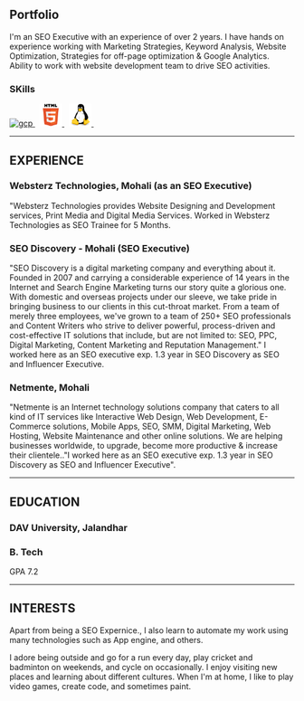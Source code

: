 ## Portfolio

I'm an SEO Executive with an experience of over 2 years. I have hands on experience working with Marketing Strategies, Keyword Analysis, Website Optimization, Strategies for off-page optimization & Google Analytics. Ability to work with website development team to drive SEO activities.


### SKills

  <a href="https://cloud.google.com" target="_blank" rel="noreferrer">
    <img
      src="https://www.vectorlogo.zone/logos/google_cloud/google_cloud-icon.svg"
      alt="gcp"
      width="40"
      height="40"
    />
  </a>
  &nbsp;
  <a href="https://www.w3.org/html/" target="_blank" rel="noreferrer">
    <img
      src="https://raw.githubusercontent.com/devicons/devicon/master/icons/html5/html5-original-wordmark.svg"
      alt="html5"
      width="40"
      height="40"
    />
  </a>
  &nbsp;

  <a href="https://www.linux.org/" target="_blank" rel="noreferrer">
    <img
      src="https://raw.githubusercontent.com/devicons/devicon/master/icons/linux/linux-original.svg"
      alt="linux"
      width="40"
      height="40"
    />
  </a>
  &nbsp;
<hr />

## EXPERIENCE

### Websterz Technologies, Mohali (as an SEO Executive)


"Websterz Technologies provides Website Designing and Development services, Print Media and Digital Media Services. Worked in Websterz Technologies as SEO Trainee for 5 Months.


### SEO Discovery - Mohali (SEO Executive)


"SEO Discovery is a digital marketing company and everything about it. Founded in 2007 and carrying a considerable experience of 14 years in the Internet and Search Engine Marketing turns our story quite a glorious one. With domestic and overseas projects under our sleeve, we take pride in bringing business to our clients in this cut-throat market. From a team of merely three employees, we've grown to a team of 250+ SEO professionals and Content Writers who strive to deliver powerful, process-driven and cost-effective IT solutions that include, but are not limited to: SEO, PPC, Digital Marketing, Content Marketing and Reputation Management." I worked here as an SEO executive exp. 1.3 year in SEO Discovery as SEO and Influencer Executive.

### Netmente, Mohali 

"Netmente is an Internet technology solutions company that caters to all kind of IT services like Interactive Web Design, Web Development, E-Commerce solutions, Mobile Apps, SEO, SMM, Digital Marketing, Web Hosting, Website Maintenance and other online solutions. We are helping businesses worldwide, to upgrade, become more productive & increase their clientele.."I worked here as an SEO executive exp. 1.3 year in SEO Discovery as SEO and Influencer Executive".

<hr />

## EDUCATION

### DAV University, Jalandhar

### B. Tech 

GPA 7.2

<hr />

## INTERESTS

Apart from being a SEO Expernice., I also learn to automate my work using many technologies such as App engine, and others.

I adore being outside and go for a run every day, play cricket and badminton on weekends, and cycle on occasionally. I enjoy visiting new places and learning about different cultures. When I'm at home, I like to play video games, create code, and sometimes paint.
